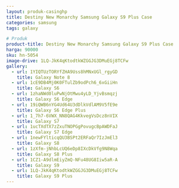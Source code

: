 ```yaml
---
layout: produk-casinghp
title: Destiny New Monarchy Samsung Galaxy S9 Plus Case
categories: samsung
tags: galaxy

# Produk
product-title: Destiny New Monarchy Samsung Galaxy S9 Plus Case
harga: 90000
sku: hn-5054
image-drive: 1LQ-JkK4qKtodtkWZGGJG3DMuEGj8TCFw
gallery:
  - url: 1YIQTUzTORYfZHA9Uss8hMNxUGl_rgyGD
    title: Galaxy Note 8
  - url: 1cE9DB4Mj0K0FTulZb9odPch6_6xGiiHn
    title: Galaxy S6
  - url: 1zhaNWd0luPwNjOtMwu4yLD_YjvBsmqzj
    title: Galaxy S6 Edge
  - url: 19iQWB6nYG4Ud64U3dDlkVdlAM9V5fE9e
    title: Galaxy S6 Edge Plus
  - url: 1_7h7-6VWX_NN8QAG4KkvegVsDcz8nVIX
    title: Galaxy S7
  - url: 1ucTXdTX7zZxuTNOPGgPovugcBpAWDFaJ
    title: Galaxy S7 Edge
  - url: 1newFYlticqQU3BSPt2ERFaQr7IzJmEl3
    title: Galaxy S8
  - url: 1zXfm-jNhbLcUQ6eDp8IXcDkVfg9N8Wqa
    title: Galaxy S8 Plus
  - url: 1CZ1-A9dlmEiyZmQ-NFu48UG8Iiw5aR-A
    title: Galaxy S9
  - url: 1LQ-JkK4qKtodtkWZGGJG3DMuEGj8TCFw
    title: Galaxy S9 Plus
---
```

